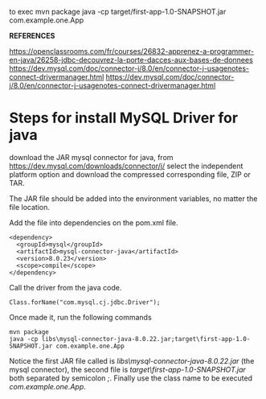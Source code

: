 to exec
mvn package
java -cp target/first-app-1.0-SNAPSHOT.jar com.example.one.App

__REFERENCES__

https://openclassrooms.com/fr/courses/26832-apprenez-a-programmer-en-java/26258-jdbc-decouvrez-la-porte-dacces-aux-bases-de-donnees
https://dev.mysql.com/doc/connector-j/8.0/en/connector-j-usagenotes-connect-drivermanager.html
https://dev.mysql.com/doc/connector-j/8.0/en/connector-j-usagenotes-connect-drivermanager.html



# Steps for install MySQL Driver for java #

download the JAR mysql connector for java, from https://dev.mysql.com/downloads/connector/j/ select the independent platform option
and download the compressed corresponding file, ZIP or TAR.

The JAR file should be added into the environment variables, no matter the file location.

Add the file into dependencies on the pom.xml file.

    <dependency>
      <groupId>mysql</groupId>
      <artifactId>mysql-connector-java</artifactId>
      <version>8.0.23</version>
      <scope>compile</scope>
    </dependency>

Call the driver from the java code.

    Class.forName("com.mysql.cj.jdbc.Driver");

Once made it, run the following commands

    mvn package
    java -cp libs\mysql-connector-java-8.0.22.jar;target\first-app-1.0-SNAPSHOT.jar com.example.one.App

Notice the first JAR file called is *libs\mysql-connector-java-8.0.22.jar* (the mysql connector), the second file is *target\first-app-1.0-SNAPSHOT.jar* both separated by 
semicolon *;*. Finally use the class name to be executed *com.example.one.App*.
